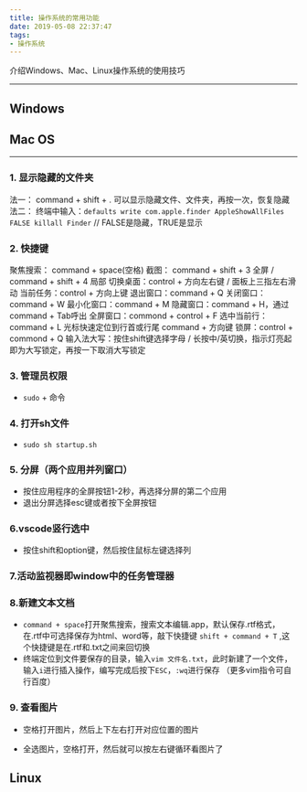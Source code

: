 ```yaml
---
title: 操作系统的常用功能
date: 2019-05-08 22:37:47
tags:
- 操作系统
---
```


介绍Windows、Mac、Linux操作系统的使用技巧

---  
<!--more-->

## Windows

## Mac OS

---
### 1. 显示隐藏的文件夹
法一： command + shift + .  可以显示隐藏文件、文件夹，再按一次，恢复隐藏
法二： 终端中输入：`defaults write com.apple.finder AppleShowAllFiles FALSE killall Finder`      // FALSE是隐藏，TRUE是显示
### 2. 快捷键
聚焦搜索： command + space(空格)
截图： command + shift + 3 全屏 / command + shift + 4 局部 
切换桌面：control + 方向左右键 / 面板上三指左右滑动
当前任务：control + 方向上键
退出窗口：command + Q
关闭窗口：command + W
最小化窗口：command + M
隐藏窗口：command + H，通过command + Tab呼出
全屏窗口：commond + control + F
选中当前行：command + L
光标快速定位到行首或行尾 command + 方向键
锁屏：control + commond + Q
输入法大写：按住shift键选择字母 / 长按中/英切换，指示灯亮起即为大写锁定，再按一下取消大写锁定 
### 3. 管理员权限
- `sudo` + 命令
### 4. 打开sh文件
- `sudo sh startup.sh`
### 5. 分屏（两个应用并列窗口）
- 按住应用程序的全屏按钮1-2秒，再选择分屏的第二个应用
- 退出分屏选择esc键或者按下全屏按钮

### 6.vscode竖行选中
- 按住shift和option键，然后按住鼠标左键选择列

### 7.活动监视器即window中的任务管理器

### 8.新建文本文档
- `command + space`打开聚焦搜索，搜索文本编辑.app，默认保存.rtf格式，在.rtf中可选择保存为html、word等，敲下快捷键 `shift + command + T` ,这个快捷键是在.rtf和.txt之间来回切换
- 终端定位到文件要保存的目录，输入`vim 文件名.txt`，此时新建了一个文件，输入`i`进行插入操作，编写完成后按下`ESC`，`:wq`进行保存 （更多vim指令可自行百度）

### 9. 查看图片

- 空格打开图片，然后上下左右打开对应位置的图片

- 全选图片，空格打开，然后就可以按左右键循环看图片了

## Linux